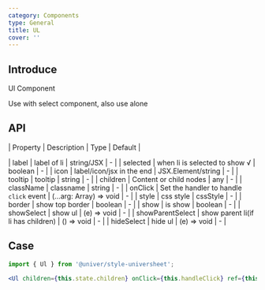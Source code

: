 ```yaml
---
category: Components
type: General
title: UL
cover: ''
---
```


## Introduce

Ul Component

Use with select component, also use alone

## API

| Property | Description | Type | Default |

| label | label of li | string/JSX | - |
| selected | when li is selected to show √ | boolean | - |
| icon | label/icon/jsx in the end | JSX.Element/string | - |
| tooltip | tooltip | string | - |
| children | Content or child nodes | any | - |
| className | classname | string | - |
| onClick | Set the handler to handle `click` event | (...arg: Array<any>) => void | - |
| style | css style | cssStyle | - |
| border | show top border | boolean | - |
| show | is show | boolean | - |
| showSelect | show ul | (e) => void | - |
| showParentSelect | show parent li(if li has children) | () => void | - |
| hideSelect | hide ul | (e) => void | - |

## Case

```jsx
import { Ul } from '@univer/style-universheet';

<Ul children={this.state.children} onClick={this.handleClick} ref={this.ref}></Ul>;
```
